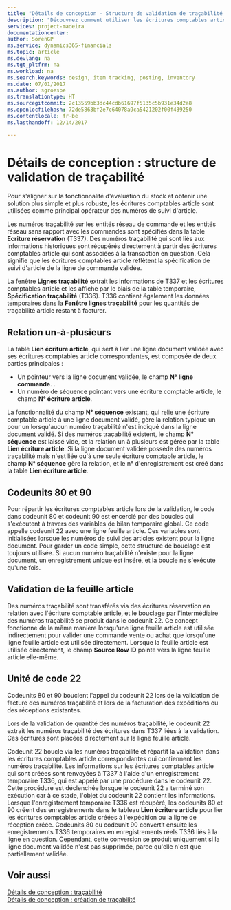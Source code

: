 ```yaml
---
title: "Détails de conception - Structure de validation de traçabilité | Microsoft Docs"
description: "Découvrez comment utiliser les écritures comptables article comme principal opérateur des numéros traçabilité."
services: project-madeira
documentationcenter: 
author: SorenGP
ms.service: dynamics365-financials
ms.topic: article
ms.devlang: na
ms.tgt_pltfrm: na
ms.workload: na
ms.search.keywords: design, item tracking, posting, inventory
ms.date: 07/01/2017
ms.author: sgroespe
ms.translationtype: HT
ms.sourcegitcommit: 2c13559bb3dc44cdb61697f5135c5b931e34d2a8
ms.openlocfilehash: 72de5863bf2e7c64078a9ca5421202f00f439250
ms.contentlocale: fr-be
ms.lasthandoff: 12/14/2017

---
```

# <a name="design-details-item-tracking-posting-structure"></a>Détails de conception : structure de validation de traçabilité
Pour s'aligner sur la fonctionnalité d'évaluation du stock et obtenir une solution plus simple et plus robuste, les écritures comptables article sont utilisées comme principal opérateur des numéros de suivi d'article.  
  
Les numéros traçabilité sur les entités réseau de commande et les entités réseau sans rapport avec les commandes sont spécifiés dans la table **Ecriture réservation** (T337). Des numéros traçabilité qui sont liés aux informations historiques sont récupérés directement à partir des écritures comptables article qui sont associées à la transaction en question. Cela signifie que les écritures comptables article reflètent la spécification de suivi d'article de la ligne de commande validée.  
  
La fenêtre **Lignes traçabilité** extrait les informations de T337 et les écritures comptables article et les affiche par le biais de la table temporaire, **Spécification traçabilité** (T336). T336 contient également les données temporaires dans la **Fenêtre lignes traçabilité** pour les quantités de traçabilité article restant à facturer.  
  
## <a name="one-to-many-relation"></a>Relation un-à-plusieurs  
La table **Lien écriture article**, qui sert à lier une ligne document validée avec ses écritures comptables article correspondantes, est composée de deux parties principales :  
  
* Un pointeur vers la ligne document validée, le champ **N° ligne commande**. .  
* Un numéro de séquence pointant vers une écriture comptable article, le champ **N° écriture article**.  
  
La fonctionnalité du champ **N° séquence** existant, qui relie une écriture comptable article à une ligne document validé, gère la relation typique un pour un lorsqu'aucun numéro traçabilité n'est indiqué dans la ligne document validé. Si des numéros traçabilité existent, le champ **N° séquence** est laissé vide, et la relation un à plusieurs est gérée par la table **Lien écriture article**. Si la ligne document validée possède des numéros traçabilité mais n'est liée qu'à une seule écriture comptable article, le champ **N° séquence** gère la relation, et le n° d'enregistrement est créé dans la table **Lien écriture article**.  
  
## <a name="codeunits-80-and-90"></a>Codeunits 80 et 90  
Pour répartir les écritures comptables article lors de la validation, le code dans codeunit 80 et codeunit 90 est encerclé par des boucles qui s'exécutent à travers des variables de bilan temporaire global. Ce code appelle codeunit 22 avec une ligne feuille article. Ces variables sont initialisées lorsque les numéros de suivi des articles existent pour la ligne document. Pour garder un code simple, cette structure de bouclage est toujours utilisée. Si aucun numéro traçabilité n'existe pour la ligne document, un enregistrement unique est inséré, et la boucle ne s'exécute qu'une fois.  
  
## <a name="posting-the-item-journal"></a>Validation de la feuille article  
Des numéros traçabilité sont transférés via des écritures réservation en relation avec l'écriture comptable article, et le bouclage par l'intermédiaire des numéros traçabilité se produit dans le codeunit 22. Ce concept fonctionne de la même manière lorsqu'une ligne feuille article est utilisée indirectement pour valider une commande vente ou achat que lorsqu'une ligne feuille article est utilisée directement. Lorsque la feuille article est utilisée directement, le champ **Source Row ID** pointe vers la ligne feuille article elle-même.  
  
## <a name="code-unit-22"></a>Unité de code 22  
Codeunits 80 et 90 bouclent l'appel du codeunit 22 lors de la validation de facture des numéros traçabilité et lors de la facturation des expéditions ou des réceptions existantes.  
  
Lors de la validation de quantité des numéros traçabilité, le codeunit 22 extrait les numéros traçabilité des écritures dans T337 liées à la validation. Ces écritures sont placées directement sur la ligne feuille article.  
  
Codeunit 22 boucle via les numéros traçabilité et répartit la validation dans les écritures comptables article correspondantes qui contiennent les numéros traçabilité. Les informations sur les écritures comptables article qui sont créées sont renvoyées à T337 à l'aide d'un enregistrement temporaire T336, qui est appelé par une procédure dans le codeunit 22. Cette procédure est déclenchée lorsque le codeunit 22 a terminé son exécution car à ce stade, l'objet du codeunit 22 contient les informations. Lorsque l'enregistrement temporaire T336 est récupéré, les codeunits 80 et 90 créent des enregistrements dans le tableau **Lien écriture article** pour lier les écritures comptables article créées à l'expédition ou la ligne de réception créée. Codeunits 80 ou codeunit 90 convertit ensuite les enregistrements T336 temporaires en enregistrements réels T336 liés à la ligne en question. Cependant, cette conversion se produit uniquement si la ligne document validée n'est pas supprimée, parce qu'elle n'est que partiellement validée.  
  
## <a name="see-also"></a>Voir aussi  
[Détails de conception : traçabilité](design-details-item-tracking.md)   
[Détails de conception : création de traçabilité](design-details-item-tracking-design.md)
